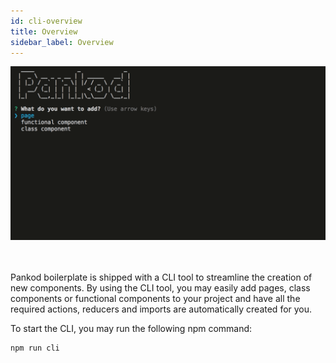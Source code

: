 ```yaml
---
id: cli-overview
title: Overview
sidebar_label: Overview
---
```



<div>
 <img width="600" src="assets/boilerplate-cli.gif" >
</div>
<br/>
<br/>

Pankod boilerplate is shipped with a CLI tool to streamline the creation of new components. By using the CLI tool, you may easily add pages, class components or functional components to your project and have all the required actions, reducers and imports are automatically created for you.

To start the CLI, you may run the following npm command:

```sh
npm run cli
```

